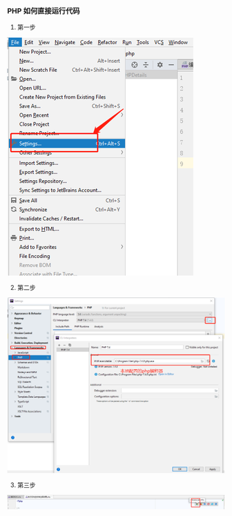 ### PHP 如何直接运行代码

1. 第一步

![第一步](images/setting-01.png)

2. 第二步

![第二步](images/setting-02.png)

3. 第三步

![第三步](images/setting-03.png)

